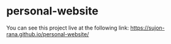# personal-website
You can see this project live at the following link:
https://sujon-rana.github.io/personal-website/
